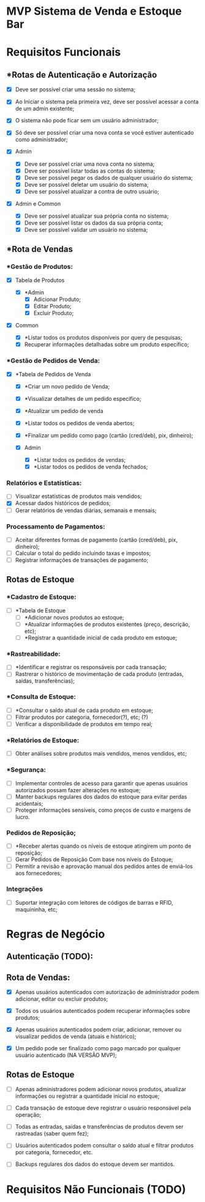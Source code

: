 # MVP Sistema de Venda e Estoque Bar

# Requisitos Funcionais

## \*Rotas de Autenticação e Autorização

- [x] Deve ser possível criar uma sessão no sistema;
- [x] Ao Iniciar o sistema pela primeira vez, deve ser possível acessar a conta de um admin existente;
- [x] O sistema não pode ficar sem um usuário administrador;
- [x] Só deve ser possível criar uma nova conta se você estiver autenticado como administrador;

- [x] Admin

  - [x] Deve ser possível criar uma nova conta no sistema;
  - [x] Deve ser possível listar todas as contas do sistema;
  - [x] Deve ser possível pegar os dados de qualquer usuário do sistema;
  - [x] Deve ser possível deletar um usuário do sistema;
  - [x] Deve ser possível atualizar a contra de outro usuário;

- [x] Admin e Common
  - [x] Deve ser possível atualizar sua própria conta no sistema;
  - [x] Deve ser possível listar os dados da sua própria conta;
  - [x] Deve ser possível validar um usuário no sistema;

## \*Rota de Vendas

### \*Gestão de Produtos:

- [x] Tabela de Produtos

  - [x] \*Admin
    - [x] Adicionar Produto;
    - [x] Editar Produto;
    - [x] Excluir Produto;

- [x] Common
  - [x] \*Listar todos os produtos disponíveis por query de pesquisas;
  - [x] Recuperar informações detalhadas sobre um produto específico;

### \*Gestão de Pedidos de Venda:

- [x] \*Tabela de Pedidos de Venda

  - [x] \*Criar um novo pedido de Venda;
  - [x] \*Visualizar detalhes de um pedido específico;
  - [x] \*Atualizar um pedido de venda
  - [x] \*Listar todos os pedidos de venda abertos;
  - [x] \*Finalizar um pedido como pago (cartão (cred/deb), pix, dinheiro);

  - [x] Admin
    - [x] \*Listar todos os pedidos de vendas;
    - [x] \*Listar todos os pedidos de venda fechados;

### Relatórios e Estatísticas:

- [ ] Visualizar estatísticas de produtos mais vendidos;
- [x] Acessar dados históricos de pedidos;
- [ ] Gerar relatórios de vendas diárias, semanais e mensais;

### Processamento de Pagamentos:

- [ ] Aceitar diferentes formas de pagamento (cartão (cred/deb), pix, dinheiro);
- [ ] Calcular o total do pedido incluindo taxas e impostos;
- [ ] Registrar informações de transações de pagamento;

## Rotas de Estoque

### \*Cadastro de Estoque:

- [ ] \*Tabela de Estoque
  - [ ] \*Adicionar novos produtos ao estoque;
  - [ ] \*Atualizar informações de produtos existentes (preço, descrição, etc);
  - [ ] \*Registrar a quantidade inicial de cada produto em estoque;

### \*Rastreabilidade:

- [ ] \*Identificar e registrar os responsáveis por cada transação;
- [ ] Rastrerar o histórico de movimentação de cada produto (entradas, saídas, transferências);

### \*Consulta de Estoque:

- [ ] \*Consultar o saldo atual de cada produto em estoque;
- [ ] Filtrar produtos por categoria, fornecedor(?), etc; (?)
- [ ] Verificar a disponibilidade de produtos em tempo real;

### \*Relatórios de Estoque:

- [ ] Obter análises sobre produtos mais vendidos, menos vendidos, etc;

### \*Segurança:

- [ ] Implementar controles de acesso para garantir que apenas usuários autorizados possam fazer alterações no estoque;
- [ ] Manter backups regulares dos dados do estoque para evitar perdas acidentais;
- [ ] Proteger informações sensíveis, como preços de custo e margens de lucro.

### Pedidos de Reposição;

- [ ] \*Receber alertas quando os níveis de estoque atingirem um ponto de reposição;
- [ ] Gerar Pedidos de Reposição Com base nos níveis do Estoque;
- [ ] Permitir a revisão e aprovação manual dos pedidos antes de enviá-los aos fornecedores;

### Integrações

- [ ] Suportar integração com leitores de códigos de barras e RFID, maquininha, etc;

# Regras de Negócio

## Autenticação (TODO):

## Rota de Vendas:

- [x] Apenas usuários autenticados com autorização de administrador podem adicionar, editar ou excluir produtos;
- [x] Todos os usuários autenticados podem recuperar informações sobre produtos;

- [x] Apenas usuários autenticados podem criar, adicionar, remover ou visualizar pedidos de venda (atuais e histórico);
- [x] Um pedido pode ser finalizado como pago marcado por qualquer usuário autenticado (NA VERSÃO MVP);

## Rotas de Estoque

- [ ] Apenas administradores podem adicionar novos produtos, atualizar informações ou registrar a quantidade inicial no estoque;
- [ ] Cada transação de estoque deve registrar o usuário responsável pela operação;
- [ ] Todas as entradas, saídas e transferências de produtos devem ser rastreadas (saber quem fez);

- [ ] Usuários autenticados podem consultar o saldo atual e filtrar produtos por categoria, fornecedor, etc.

- [ ] Backups regulares dos dados do estoque devem ser mantidos.

# Requisitos Não Funcionais (TODO)
